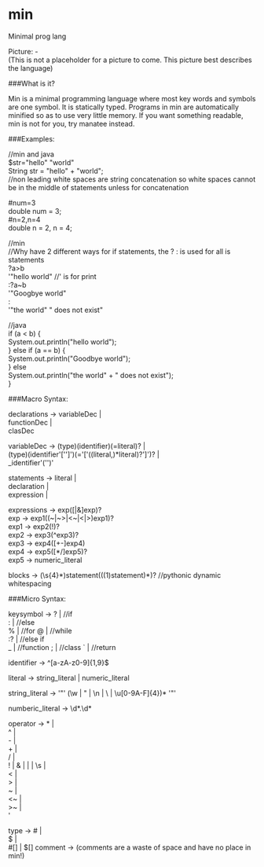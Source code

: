 min
===

Minimal prog lang

Picture: -  
    (This is not a placeholder for a picture to come. This picture best describes the language)  

###What is it?  

Min is a minimal programming language where most key words and symbols are one symbol. It is statically typed. Programs in min are automatically minified so as to use very little memory. If you want something readable, min is not for you, try manatee instead.


###Examples:

//min and java             
$str="hello" "world"      
String str = "hello" + "world";  
//non leading white spaces are string concatenation so white spaces cannot be in the middle of statements unless for concatenation  

\#num=3                    
double num = 3;  
\#n=2,n=4                  
double n = 2, n = 4;  


//min  
//Why have 2 different ways for if statements, the ? : is used for all is statements  
?a>b                      
    '"hello world" //' is for print  
:?a~b  
    '"Googbye world"  
:  
    '"the world" " does not exist"  
 

//java  
if (a < b) {  
    System.out.println("hello world");  
} else if (a == b) {  
    System.out.println("Goodbye world");  
} else  
    System.out.println("the world" + " does not exist");  
}  

 
###Macro Syntax:

declarations -> variableDec |  
                functionDec |  
                clasDec  
                
variableDec ->  (type)(identifier)(=literal)? |  
                (type)(identifier'['']')(='['((literal,)*literal)?']')? |  
                _identifier'('')'  
                
statements -> literal |  
              declaration |   
              expression |  
              
expressions -> exp([|&]exp)?  
exp -> exp1((~|~>|<~|<|>)exp1)?  
exp1 -> exp2(!)?  
exp2 -> exp3(^exp3)?  
exp3 -> exp4([+-]exp4)  
exp4 -> exp5([*/]exp5)?  
exp5 -> numeric_literal  


blocks -> 
(\s{4}\*)statement(((1)statement)\*)?  //pythonic dynamic whitespacing  



###Micro Syntax:  

keysymbol -> ? |     //if  
            : |     //else  
            % |     //for
            @ |     //while  
            :? |    //else if  
            _ |     //function 
            ; |     //class
            ` |     //return 
            
identifier -> ^[a-zA-z0-9]{1,9}$  

literal -> string_literal |
           numeric_literal
           
string_literal -> '"' (\w | \" | \n | \\ | \u[0-9A-F]{4})* '"'  

numberic_literal -> \d*.\d*  

operator -> * |  
             ^ |  
             - |  
             + |  
             / |  
             ! |
             & |
             | |
             \s |  
             < |  
             > |  
             ~ |  
             <~ |  
             >~ |  
             '  
             
type -> # |  
        $ |  
        #[] |
        $[]
comment -> (comments are a waste of space and have no place in min!)  





